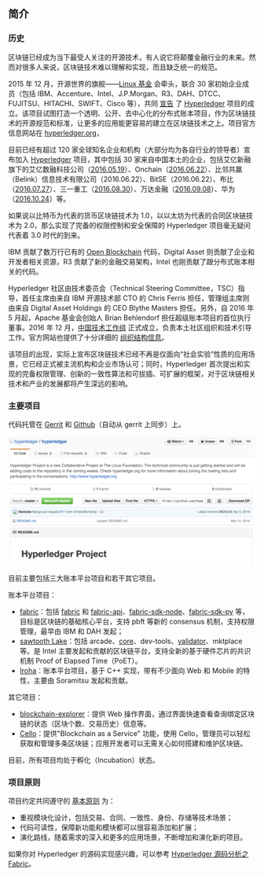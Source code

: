 ## 简介

### 历史
区块链已经成为当下最受人关注的开源技术，有人说它将颠覆金融行业的未来。然而对很多人来说，区块链技术难以理解和实现，而且缺乏统一的规范。

2015 年 12 月，开源世界的旗舰——[Linux 基金](http://www.linuxfoundation.org) 会牵头，联合 30 家初始企业成员（包括 IBM、Accenture、Intel、J.P.Morgan、R3、DAH、DTCC、FUJITSU、HITACHI、SWIFT、Cisco 等），共同 [宣告](https://www.hyperledger.org/news/announcement/2016/02/hyperledger-project-announces-30-founding-members) 了 [Hyperledger](https://www.hyperledger.org) 项目的成立。该项目试图打造一个透明、公开、去中心化的分布式账本项目，作为区块链技术的开源规范和标准，让更多的应用能更容易的建立在区块链技术之上。项目官方信息网站在 [hyperledger.org](https://www.hyperledger.org)，

目前已经有超过 120 家全球知名企业和机构（大部分均为各自行业的领导者）宣布加入 [Hyperledger](https://www.hyperledger.org/) 项目，其中包括 30 家来自中国本土的企业，包括艾亿新融旗下的艾亿数融科技公司（[2016.05.19](https://www.hyperledger.org/news/announcement/2016/05/hyperledger-project-announces-addition-eight-new-members)）、Onchain（[2016.06.22](https://www.hyperledger.org/news/announcement/2016/06/hyperledger-projects-maintains-strong-momentum-new-members)）、比邻共赢（Belink）信息技术有限公司（2016.06.22）、BitSE（2016.06.22）、布比（[2016.07.27](https://www.hyperledger.org/news/announcement/2016/07/hyperledger-project-has-welcomed-more-60-members-february)）、三一重工（[2016.08.30](https://www.hyperledger.org/news/announcement/2016/08/hyperledger-project-grows-170-percent-six-months)）、万达金融（[2016.09.08](https://www.hyperledger.org/announcements/2016/09/08/hyperledger-welcomes-wanda-as-premier-member)）、华为（[2016.10.24](https://www.hyperledger.org/announcements/2016/10/24/hyperledger-reaches-95-members-ahead-of-money2020)）等。

如果说以比特币为代表的货币区块链技术为 1.0，以以太坊为代表的合同区块链技术为 2.0，那么实现了完备的权限控制和安全保障的 Hyperledger 项目毫无疑问代表着 3.0 时代的到来。

IBM 贡献了数万行已有的 [Open Blockchain](https://github.com/openblockchain) 代码，Digital Asset 则贡献了企业和开发者相关资源，R3 贡献了新的金融交易架构，Intel 也刚贡献了跟分布式账本相关的代码。

Hyperledger 社区由技术委员会（Technical Steering Committee，TSC）指导，首任主席由来自 IBM 开源技术部 CTO 的 Chris Ferris 担任，管理组主席则由来自 Digital Asset Holdings 的 CEO Blythe Masters 担任。另外，自 2016 年 5 月起，Apache 基金会创始人 Brian Behlendorf 担任超级账本项目的首位执行董事。2016 年 12 月，[中国技术工作组](https://wiki.hyperledger.org/groups/tsc/technical-working-group-china) 正式成立，负责本土社区组织和技术引导工作。官方网站也提供了十分详细的 [组织结构信息](https://www.hyperledger.org/about/leadership)。

该项目的出现，实际上宣布区块链技术已经不再是仅面向“社会实验”性质的应用场景，它已经正式被主流机构和企业市场认可；同时，Hyperledger 首次提出和实现的完备权限管理、创新的一致性算法和可拔插、可扩展的框架，对于区块链相关技术和产业的发展都将产生深远的影响。

### 主要项目
代码托管在 [Gerrit](https://gerrit.hyperledger.org) 和 [Github](https://github.com/hyperledger/hyperledger)（自动从 gerrit 上同步）上。

![Hyperledger](_images/hyperledger.png)

目前主要包括三大账本平台项目和若干其它项目。

账本平台项目：

* [fabric](https://github.com/hyperledger/fabric)：包括 [fabric](https://github.com/hyperledger/fabric) 和 [fabric-api](https://github.com/hyperledger/fabric-api)、[fabric-sdk-node](https://github.com/hyperledger/fabric-sdk-node)、[fabric-sdk-py](https://github.com/hyperledger/fabric=sdk-py) 等，目标是区块链的基础核心平台，支持 pbft 等新的 consensus 机制，支持权限管理，最早由 IBM 和 DAH 发起；
* [sawtooth Lake](https://github.com/hyperledger/sawtooth-core)：包括 arcade、[core](https://github.com/hyperledger/sawtooth-core)、dev-tools、[validator](https://github.com/hyperledger/sawtooth-validator)、mktplace 等。是 Intel 主要发起和贡献的区块链平台，支持全新的基于硬件芯片的共识机制 Proof of Elapsed Time（PoET）。
* [Iroha](https://github.com/hyperledger/Iroha)：账本平台项目，基于 C++ 实现，带有不少面向 Web 和 Mobile 的特性，主要由 Soramitsu 发起和贡献。

其它项目：

* [blockchain-explorer](https://github.com/hyperledger/blockchain-explorer)：提供 Web 操作界面，通过界面快速查看查询绑定区块链的状态（区块个数、交易历史）信息等。
* [Cello](https://github.com/hyperledger/cello)：提供"Blockchain as a Service" 功能，使用 Cello，管理员可以轻松获取和管理多条区块链；应用开发者可以无需关心如何搭建和维护区块链。

目前，所有项目均处于孵化（Incubation）状态。

### 项目原则
项目约定共同遵守的 [基本原则](https://github.com/hyperledger/hyperledger) 为：

* 重视模块化设计，包括交易、合同、一致性、身份、存储等技术场景；
* 代码可读性，保障新功能和模块都可以很容易添加和扩展；
* 演化路线，随着需求的深入和更多的应用场景，不断增加和演化新的项目。

如果你对 Hyperledger 的源码实现感兴趣，可以参考 [Hyperledger 源码分析之 Fabric](https://github.com/yeasy/hyperledger_code_fabric)。
